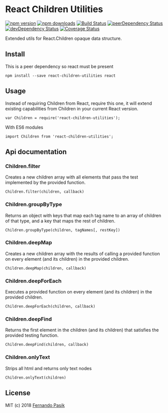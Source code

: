 # React Children Utilities

[![npm version][img-1]][url-1]
[![npm downloads][img-2]][url-2]
[![Build Status][img-3]][url-3]
[![peerDependency Status][img-4]][url-4]
[![devDependency Status][img-5]][url-5]
[![Coverage Status][img-6]][url-6]

[img-1]: https://img.shields.io/npm/v/react-children-utilities.svg
[img-2]: https://img.shields.io/npm/dm/react-children-utilities.svg
[img-3]: https://circleci.com/gh/fernandopasik/react-children-utilities.svg?style=svg
[img-4]: https://david-dm.org/fernandopasik/react-children-utilities/peer-status.svg
[img-5]: https://david-dm.org/fernandopasik/react-children-utilities/dev-status.svg
[img-6]: https://coveralls.io/repos/github/fernandopasik/react-children-utilities/badge.svg?branch=master

[url-1]: https://www.npmjs.com/package/react-children-utilities "npm version"
[url-2]: https://www.npmjs.com/package/react-children-utilities "npm downloads"
[url-3]: https://circleci.com/gh/fernandopasik/react-children-utilities "Build Status"
[url-4]: https://david-dm.org/fernandopasik/react-children-utilities?type=peer "Peer Dependency Status"
[url-5]: https://david-dm.org/fernandopasik/react-children-utilities?type=dev "Dev Dependency Status"
[url-6]: https://coveralls.io/github/fernandopasik/react-children-utilities?branch=master "Coverage Status"

Extended utils for React.Children opaque data structure.

## Install

This is a peer dependency so react must be present

```
npm install --save react-children-utilities react
```

## Usage

Instead of requiring Children from React, require this one, it will extend existing capabilities from Children in your current React version.

```
var Children = require('react-children-utilities');
```

With ES6 modules

```
import Children from 'react-children-utilities';
```

## Api documentation

### Children.filter

Creates a new children array with all elements that pass the test implemented by the provided function.

```
Children.filter(children, callback)
```

### Children.groupByType

Returns an object with keys that map each tag name to an array of children of that type, and a key that maps the rest of children.

```
Children.groupByType(children, tagNames[, restKey])
```

### Children.deepMap

Creates a new children array with the results of calling a provided function on every element (and its children) in the provided children.

```
Children.deepMap(children, callback)
```

### Children.deepForEach

Executes a provided function on every element (and its children) in the provided children.

```
Children.deepForEach(children, callback)
```

### Children.deepFind

Returns the first element in the children (and its children) that satisfies the provided testing function.

```
Children.deepFind(children, callback)
```

### Children.onlyText

Strips all html and returns only text nodes

```
Children.onlyText(children)
```

## License

MIT (c) 2018 [Fernando Pasik](https://fernandopasik.com)
